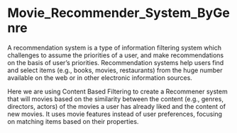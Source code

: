 # Movie_Recommender_System_ByGenre
A recommendation system is a type of information filtering system which challenges to assume the priorities of a user, and make recommendations on the basis of user’s priorities. Recommendation systems help users find and select items (e.g., books, movies, restaurants) from the huge number available on the web or in other electronic information sources.

Here we are using Content Based Filtering to create a Recommener system that will movies based on the similarity between the content (e.g., genres, directors, actors) of the movies a user has already liked and the content of new movies. It uses movie features instead of user preferences, focusing on matching items based on their properties. 
